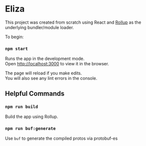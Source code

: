 # Eliza

This project was created from scratch using React and [Rollup](https://rollupjs.org) as the underlying bundler/module loader.

To begin:

### `npm start`

Runs the app in the development mode.\
Open [http://localhost:3000](http://localhost:3000) to view it in the browser.

The page will reload if you make edits.\
You will also see any lint errors in the console.

## Helpful Commands

### `npm run build`

Build the app using Rollup.

### `npm run buf:generate`

Use `buf` to generate the compiled protos via protobuf-es

